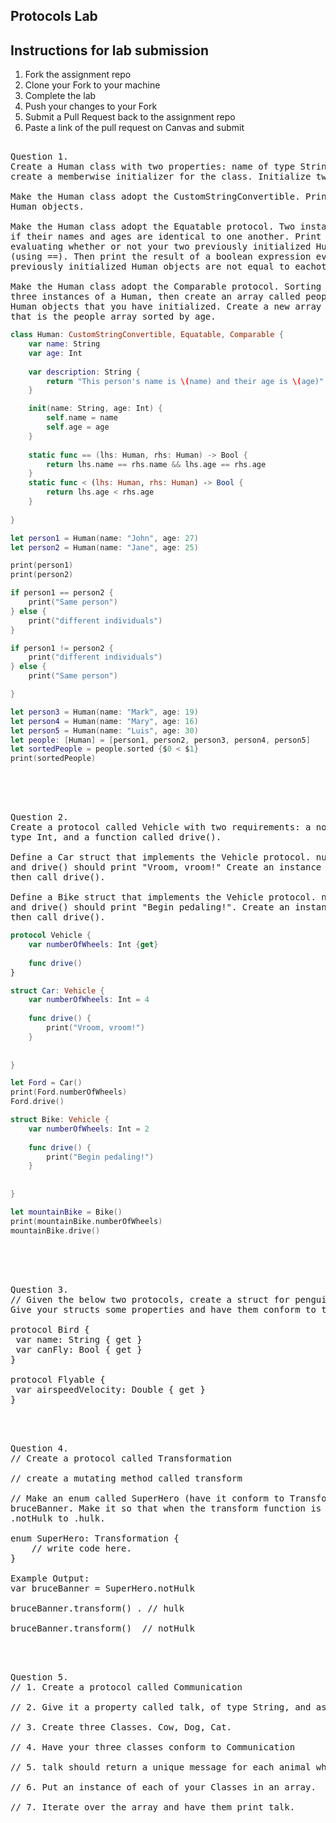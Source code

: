 
## Protocols Lab

## Instructions for lab submission 

1. Fork the assignment repo
1. Clone your Fork to your machine
1. Complete the lab
1. Push your changes to your Fork
1. Submit a Pull Request back to the assignment repo
1. Paste a link of the pull request on Canvas and submit

<pre> 
Question 1.
Create a Human class with two properties: name of type String, and age of type Int. You'll need to 
create a memberwise initializer for the class. Initialize two Human instances.

Make the Human class adopt the CustomStringConvertible. Print both of your previously initialized
Human objects.

Make the Human class adopt the Equatable protocol. Two instances of Human should be considered equal
if their names and ages are identical to one another. Print the result of a boolean expression 
evaluating whether or not your two previously initialized Human objects are equal to eachother
(using ==). Then print the result of a boolean expression evaluating whether or not your two
previously initialized Human objects are not equal to eachother (using !=).

Make the Human class adopt the Comparable protocol. Sorting should be based on age. Create another
three instances of a Human, then create an array called people of type [Human] with all of the
Human objects that you have initialized. Create a new array called sortedPeople of type [Human] 
that is the people array sorted by age.
</pre> 

```swift
class Human: CustomStringConvertible, Equatable, Comparable {
    var name: String
    var age: Int
    
    var description: String {
        return "This person's name is \(name) and their age is \(age)"
    }

    init(name: String, age: Int) {
        self.name = name
        self.age = age
    }
    
    static func == (lhs: Human, rhs: Human) -> Bool {
        return lhs.name == rhs.name && lhs.age == rhs.age
    }
    static func < (lhs: Human, rhs: Human) -> Bool {
        return lhs.age < rhs.age
    }
    
}

let person1 = Human(name: "John", age: 27)
let person2 = Human(name: "Jane", age: 25)

print(person1)
print(person2)

if person1 == person2 {
    print("Same person")
} else {
    print("different individuals")
}

if person1 != person2 {
    print("different individuals")
} else {
    print("Same person")

}

let person3 = Human(name: "Mark", age: 19)
let person4 = Human(name: "Mary", age: 16)
let person5 = Human(name: "Luis", age: 30)
let people: [Human] = [person1, person2, person3, person4, person5]
let sortedPeople = people.sorted {$0 < $1}
print(sortedPeople)

```
</br> </br> 

<pre> 
Question 2. 
Create a protocol called Vehicle with two requirements: a nonsettable numberOfWheels property of
type Int, and a function called drive().

Define a Car struct that implements the Vehicle protocol. numberOfWheels should return a value of 4,
and drive() should print "Vroom, vroom!" Create an instance of Car, print its number of wheels, 
then call drive().

Define a Bike struct that implements the Vehicle protocol. numberOfWheels should return a value of 2,
and drive() should print "Begin pedaling!". Create an instance of Bike, print its number of wheels,
then call drive().
</pre>  

```swift
protocol Vehicle {
    var numberOfWheels: Int {get}
    
    func drive()
}

struct Car: Vehicle {
    var numberOfWheels: Int = 4
    
    func drive() {
        print("Vroom, vroom!")
    }
    
    
}

let Ford = Car()
print(Ford.numberOfWheels)
Ford.drive()

struct Bike: Vehicle {
    var numberOfWheels: Int = 2
    
    func drive() {
        print("Begin pedaling!")
    }
    
    
}

let mountainBike = Bike()
print(mountainBike.numberOfWheels)
mountainBike.drive()
```
</br> </br> 

<pre> 
Question 3. 
// Given the below two protocols, create a struct for penguin(a flightless bird) and an eagle.
Give your structs some properties and have them conform to the appropriate protocols.

protocol Bird {
 var name: String { get }
 var canFly: Bool { get }
}

protocol Flyable {
 var airspeedVelocity: Double { get }
}
</pre> 

</br> </br> 

<pre>
Question 4. 
// Create a protocol called Transformation

// create a mutating method called transform

// Make an enum called SuperHero (have it conform to Transformation) and an instance of it named
bruceBanner. Make it so that when the transform function is called that bruceBanner turns from 
.notHulk to .hulk.

enum SuperHero: Transformation {
    // write code here.
}

Example Output: 
var bruceBanner = SuperHero.notHulk

bruceBanner.transform() . // hulk

bruceBanner.transform()  // notHulk
</pre> 

</br> </br> 

<pre>
Question 5. 
// 1. Create a protocol called Communication

// 2. Give it a property called talk, of type String, and assign it an explicit getter.

// 3. Create three Classes. Cow, Dog, Cat.

// 4. Have your three classes conform to Communication

// 5. talk should return a unique message for each animal when talk is called.

// 6. Put an instance of each of your Classes in an array.

// 7. Iterate over the array and have them print talk.
</pre> 


